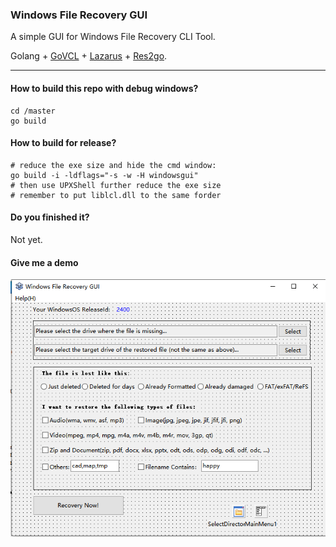 ### Windows File Recovery GUI

A simple GUI for Windows File Recovery CLI Tool.

Golang + [GoVCL](https://github.com/ying32/govcl) + [Lazarus](http://www.lazarus-ide.org/) + [Res2go](https://github.com/ying32/govcl/blob/master/Tools/res2go).

---

#### How to build this repo with debug windows?

```
cd /master
go build
```

#### How to build for release?

```
# reduce the exe size and hide the cmd window:
go build -i -ldflags="-s -w -H windowsgui"
# then use UPXShell further reduce the exe size
# remember to put liblcl.dll to the same forder
```

#### Do you finished it?

Not yet.

#### Give me a demo

![demo1](https://github.com/6r6/Windows-File-Recovery-GUI/raw/master/LazarusProjectUI/DEMO1.png)